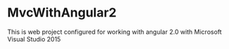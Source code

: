 # MvcWithAngular2
This is web project configured for working with angular 2.0 with Microsoft Visual Studio 2015
